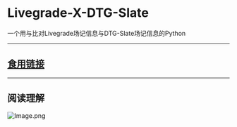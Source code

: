 # Livegrade-X-DTG-Slate

一个用与比对Livegrade场记信息与DTG-Slate场记信息的Python

---

## [食用链接](https://www.icloud.com/shortcuts/9efbba52180a42ec971afc7519c2946d)

---

## 阅读理解

![Image.png](https://res.craft.do/user/full/69e79654-3209-1fb2-a0b1-6e6353d11c7f/doc/F754BB7C-893F-4F4F-A544-2B31F659DD86/FC20AE30-06F7-45DD-8D89-60AE7284EF0E_2/vxRPf1pbP0zpsa82vPrvBDDNqwpZT3Hkxe39xwTTDfAz/Image.png)

